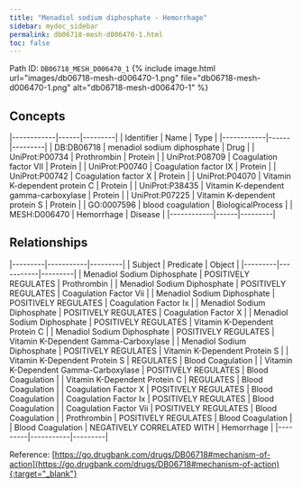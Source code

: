 ```yaml
---
title: "Menadiol sodium diphosphate - Hemorrhage"
sidebar: mydoc_sidebar
permalink: db06718-mesh-d006470-1.html
toc: false 
---
```



Path ID: `DB06718_MESH_D006470_1`
{% include image.html url="images/db06718-mesh-d006470-1.png" file="db06718-mesh-d006470-1.png" alt="db06718-mesh-d006470-1" %}

## Concepts

|------------|------|---------|
| Identifier | Name | Type    |
|------------|------|---------|
| DB:DB06718 | menadiol sodium diphosphate | Drug |
| UniProt:P00734 | Prothrombin | Protein |
| UniProt:P08709 | Coagulation factor VII | Protein |
| UniProt:P00740 | Coagulation factor IX | Protein |
| UniProt:P00742 | Coagulation factor X | Protein |
| UniProt:P04070 | Vitamin K-dependent protein C | Protein |
| UniProt:P38435 | Vitamin K-dependent gamma-carboxylase | Protein |
| UniProt:P07225 | Vitamin K-dependent protein S | Protein |
| GO:0007596 | blood coagulation | BiologicalProcess |
| MESH:D006470 | Hemorrhage | Disease |
|------------|------|---------|

## Relationships

|---------|-----------|---------|
| Subject | Predicate | Object  |
|---------|-----------|---------|
| Menadiol Sodium Diphosphate | POSITIVELY REGULATES | Prothrombin |
| Menadiol Sodium Diphosphate | POSITIVELY REGULATES | Coagulation Factor Vii |
| Menadiol Sodium Diphosphate | POSITIVELY REGULATES | Coagulation Factor Ix |
| Menadiol Sodium Diphosphate | POSITIVELY REGULATES | Coagulation Factor X |
| Menadiol Sodium Diphosphate | POSITIVELY REGULATES | Vitamin K-Dependent Protein C |
| Menadiol Sodium Diphosphate | POSITIVELY REGULATES | Vitamin K-Dependent Gamma-Carboxylase |
| Menadiol Sodium Diphosphate | POSITIVELY REGULATES | Vitamin K-Dependent Protein S |
| Vitamin K-Dependent Protein S | REGULATES | Blood Coagulation |
| Vitamin K-Dependent Gamma-Carboxylase | POSITIVELY REGULATES | Blood Coagulation |
| Vitamin K-Dependent Protein C | REGULATES | Blood Coagulation |
| Coagulation Factor X | POSITIVELY REGULATES | Blood Coagulation |
| Coagulation Factor Ix | POSITIVELY REGULATES | Blood Coagulation |
| Coagulation Factor Vii | POSITIVELY REGULATES | Blood Coagulation |
| Prothrombin | POSITIVELY REGULATES | Blood Coagulation |
| Blood Coagulation | NEGATIVELY CORRELATED WITH | Hemorrhage |
|---------|-----------|---------|

Reference: [https://go.drugbank.com/drugs/DB06718#mechanism-of-action](https://go.drugbank.com/drugs/DB06718#mechanism-of-action){:target="_blank"}